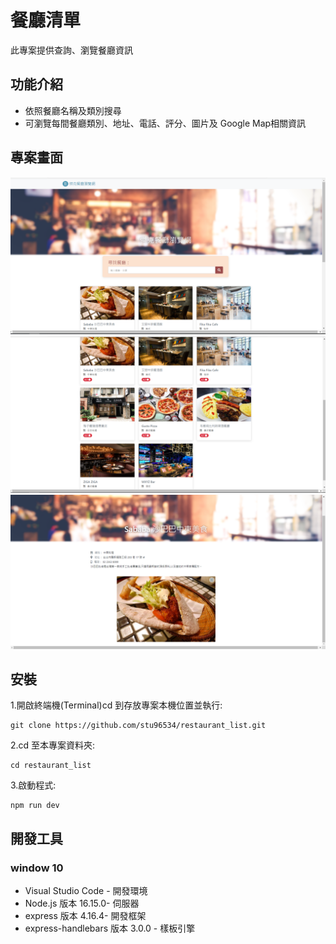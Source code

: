 # 餐廳清單
此專案提供查詢、瀏覽餐廳資訊

## 功能介紹
 - 依照餐廳名稱及類別搜尋
 - 可瀏覽每間餐廳類別、地址、電話、評分、圖片及 Google Map相關資訊

## 專案畫面

![首頁](https://github.com/stu96534/restaurant_list/blob/main/public/%E9%A6%96%E9%A0%81.png)
![餐廳列表](https://github.com/stu96534/restaurant_list/blob/main/public/餐廳列表.png)
![餐廳詳細資料](https://github.com/stu96534/restaurant_list/blob/main/public/餐廳詳細資料.png)

## 安裝
1.開啟終端機(Terminal)cd 到存放專案本機位置並執行:

```
git clone https://github.com/stu96534/restaurant_list.git
```

2.cd 至本專案資料夾:

```
cd restaurant_list
```

3.啟動程式:

```
npm run dev
```
## 開發工具
### window 10
 - Visual Studio Code - 開發環境
 - Node.js 版本 16.15.0- 伺服器
 - express 版本 4.16.4- 開發框架
 - express-handlebars 版本 3.0.0 - 樣板引擎
